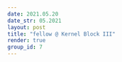 ```yaml
---
date: 2021.05.20
date_str: 05.2021
layout: post
title: "fellow @ Kernel Block III"
render: true
group_id: 7
---
```

